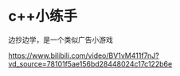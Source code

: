 # c++小练手
边抄边学，是一个类似广告小游戏  

<https://www.bilibili.com/video/BV1vM411f7nJ?vd_source=78101f5ae156bd28448024c17c122b6e>

